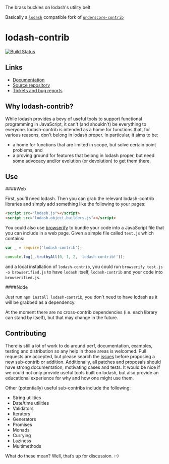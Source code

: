 The brass buckles on lodash's utility belt 

Basically a [`lodash`](http://lodash.com/) compatible fork of [`underscore-contrib`](https://github.com/documentcloud/underscore-contrib)

lodash-contrib
==============
[![Build Status](https://travis-ci.org/TheNodeILs/lodash-contrib.png?branch=master)](https://travis-ci.org/TheNodeILs/lodash-contrib)

Links
-----

  * [Documentation](https://github.com/TheNodeILs/lodash-contrib/blob/master/docs/index.md)
  * [Source repository](https://github.com/Empeeric/lodash-contrib)
  * [Tickets and bug reports](https://github.com/Empeeric/lodash-contrib/issues?state=open)

Why lodash-contrib?
-----------------------

While lodash provides a bevy of useful tools to support functional programming in JavaScript, it can't
(and shouldn't) be everything to everyone. lodash-contrib is intended as a home for functions that, for
various reasons, don't belong in lodash proper. In particular, it aims to be:

  * a home for functions that are limited in scope, but solve certain point problems, and
  * a proving ground for features that belong in lodash proper, but need some advocacy and/or evolution
(or devolution) to get them there.

Use
---

####Web

First, you’ll need lodash. Then you can grab the relevant lodash-contrib libraries and simply add
something
like the following to your pages:
```html
<script src="lodash.js"></script>
<script src="lodash.object.builders.js"></script>
```

You could also use [browserify](http://browserify.org/) to bundle your code into a JavaScript
file that you can include in a web page. 
Given a simple file called `test.js` which contains:

```javascript
var _ = require('lodash-contrib');

console.log(_.truthyAll(0, 1, 2, 'lodash-contrib!'));
```

and a local installation of `lodash-contrib`, you could run `browserify test.js -o browserified.js` to
have `lodash` itself, `lodash-contrib` and your code into `browserified.js`.
    
####Node

Just run `npm install lodash-contrib`, you don't need to have lodash as it will be grabbed as a dependency.

At the moment there are no cross-contrib dependencies (i.e. each library can stand by itself), but that may
change in the future.

Contributing
------------

There is still a lot of work to do around perf, documentation, examples, testing and distribution so any help
in those areas is welcomed. Pull requests are accepted, but please search the [issues](https://github.com/empeeric/lodash-contrib/issues)
before proposing a new sub-contrib or addition. Additionally, all patches and proposals should have strong
documentation, motivating cases and tests. It would be nice if we could not only provide useful tools built on
lodash, but also provide an educational experience for why and how one might use them.

Other (potentially) useful sub-contribs include the following:

  * String utilities
  * Date/time utilities
  * Validators
  * Iterators
  * Generators
  * Promises
  * Monads
  * Currying
  * Laziness
  * Multimethods

What do these mean? Well, that’s up for discussion. :-)
